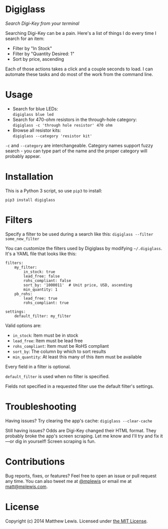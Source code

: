 # Digiglass

*Search Digi-Key from your terminal*

Searching Digi-Key can be a pain. Here's a list of things I do every time I search for an item:

* Filter by "In Stock"
* Filter by "Quantity Desired: 1"
* Sort by price, ascending

Each of those actions takes a click and a couple seconds to load. I can automate these tasks and do most of the work from the command line.

# Usage

* Search for blue LEDs:  
`digiglass blue led`
* Search for 470-ohm resistors in the through-hole category:  
`digiglass -c 'through hole resistor' 470 ohm`
* Browse all resistor kits:  
`digiglass --category 'resistor kit'`

`-c` and `--category` are interchangeable. Category names support fuzzy search - you can type part of the name and the proper category will probably appear.

# Installation

This is a Python 3 script, so use `pip3` to install:

```
pip3 install digiglass
```

# Filters

Specify a filter to be used during a search like this: `digiglass --filter some_new_filter`

You can customize the filters used by Digiglass by modifying `~/.digiglass`. It's a YAML file that looks like this:

```
filters:
    my_filter:
        in_stock: true
        lead_free: false
        rohs_compliant: false
        sort_by: '1000011'  # Unit price, USD, ascending
        min_quantity: 1
    pb_rohs:
        lead_free: true
        rohs_compliant: true

settings:
    default_filter: my_filter
```

Valid options are:

* `in_stock`: Item must be in stock
* `lead_free`: Item must be lead free
* `rohs_compliant`: Item must be RoHS compliant
* `sort_by`: The column by which to sort results
* `min_quantity`: At least this many of this item must be available

Every field in a filter is optional.

`default_filter` is used when no filter is specified.

Fields not specified in a requested filter use the default filter's settings.

# Troubleshooting

Having issues? Try clearing the app's cache: `digiglass --clear-cache`

Still having issues? Odds are Digi-Key changed their HTML format. They probably broke the app's screen scraping. Let me know and I'll try and fix it—or dig in yourself! Screen scraping is fun.

# Contributions

Bug reports, fixes, or features? Feel free to open an issue or pull request any time. You can also tweet me at [@mplewis](http://twitter.com/mplewis) or email me at [matt@mplewis.com](mailto:matt@mplewis.com).

# License

Copyright (c) 2014 Matthew Lewis. Licensed under [the MIT License](http://opensource.org/licenses/MIT).
